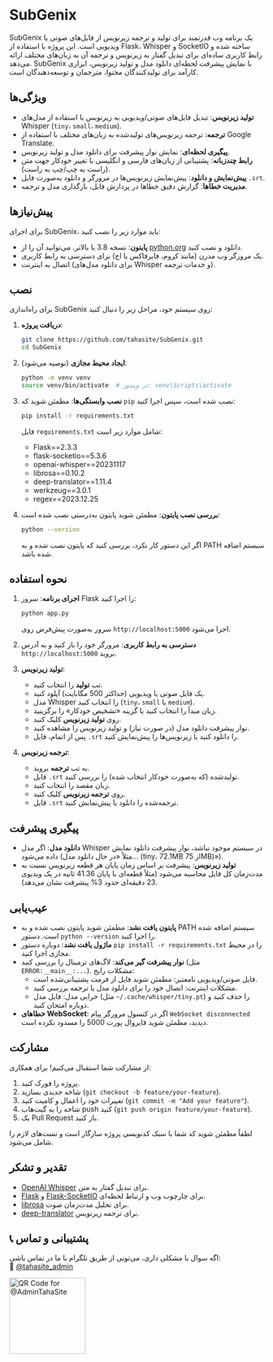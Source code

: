 # SubGenix

SubGenix یک برنامه وب قدرتمند برای تولید و ترجمه زیرنویس از فایل‌های صوتی یا ویدیویی است. این پروژه با استفاده از Flask، Whisper و SocketIO ساخته شده و رابط کاربری ساده‌ای برای تبدیل گفتار به زیرنویس و ترجمه آن به زبان‌های مختلف ارائه می‌دهد. SubGenix با نمایش پیشرفت لحظه‌ای دانلود مدل و تولید زیرنویس، ابزاری کارآمد برای تولیدکنندگان محتوا، مترجمان و توسعه‌دهندگان است.

## ویژگی‌ها

- **تولید زیرنویس**: تبدیل فایل‌های صوتی/ویدیویی به زیرنویس با استفاده از مدل‌های Whisper (`tiny`، `small`، `medium`).
- **ترجمه**: ترجمه زیرنویس‌های تولیدشده به زبان‌های مختلف با استفاده از Google Translate.
- **پیگیری لحظه‌ای**: نمایش نوار پیشرفت برای دانلود مدل و تولید زیرنویس.
- **رابط چندزبانه**: پشتیبانی از زبان‌های فارسی و انگلیسی با تغییر خودکار جهت متن (راست به چپ/چپ به راست).
- **پیش‌نمایش و دانلود**: پیش‌نمایش زیرنویس‌ها در مرورگر و دانلود به‌صورت فایل `.srt`.
- **مدیریت خطاها**: گزارش دقیق خطاها در پردازش فایل، بارگذاری مدل و ترجمه.

## پیش‌نیازها

برای اجرای SubGenix، باید موارد زیر را نصب کنید:

- **پایتون**: نسخه 3.8 یا بالاتر. می‌توانید آن را از [python.org](https://www.python.org/downloads/) دانلود و نصب کنید.
- یک مرورگر وب مدرن (مانند کروم، فایرفاکس یا اج) برای دسترسی به رابط کاربری.
- اتصال به اینترنت (برای دانلود مدل‌های Whisper و خدمات ترجمه).

## نصب

برای راه‌اندازی SubGenix روی سیستم خود، مراحل زیر را دنبال کنید:

1. **دریافت پروژه**:
   ```bash
   git clone https://github.com/tahasite/SubGenix.git
   cd SubGenix
   ```

2. **ایجاد محیط مجازی** (توصیه می‌شود):
   ```bash
   python -m venv venv
   source venv/bin/activate  # در ویندوز: venv\Scripts\activate
   ```

3. **نصب وابستگی‌ها**:
   مطمئن شوید که `pip` نصب شده است، سپس اجرا کنید:
   ```bash
   pip install -r requirements.txt
   ```
   فایل `requirements.txt` شامل موارد زیر است:
   - Flask==2.3.3
   - flask-socketio==5.3.6
   - openai-whisper==20231117
   - librosa==0.10.2
   - deep-translator==1.11.4
   - werkzeug==3.0.1
   - regex==2023.12.25

4. **بررسی نصب پایتون**:
   مطمئن شوید پایتون به‌درستی نصب شده است:
   ```bash
   python --version
   ```
   اگر این دستور کار نکرد، بررسی کنید که پایتون نصب شده و به PATH سیستم اضافه شده باشد.

## نحوه استفاده

1. **اجرای برنامه**:
   سرور Flask را اجرا کنید:
   ```bash
   python app.py
   ```
   سرور به‌صورت پیش‌فرض روی `http://localhost:5000` اجرا می‌شود.

2. **دسترسی به رابط کاربری**:
   مرورگر خود را باز کنید و به آدرس `http://localhost:5000` بروید.

3. **تولید زیرنویس**:
   - تب **تولید** را انتخاب کنید.
   - یک فایل صوتی یا ویدیویی (حداکثر 500 مگابایت) آپلود کنید.
   - مدل Whisper را انتخاب کنید (`tiny`، `small` یا `medium`).
   - زبان مبدأ را انتخاب کنید یا گزینه «تشخیص خودکار» را برگزینید.
   - روی **تولید زیرنویس** کلیک کنید.
   - نوار پیشرفت دانلود مدل (در صورت نیاز) و تولید زیرنویس را مشاهده کنید.
   - پس از اتمام، فایل `.srt` را دانلود کنید یا زیرنویس‌ها را پیش‌نمایش کنید.

4. **ترجمه زیرنویس**:
   - به تب **ترجمه** بروید.
   - فایل `.srt` تولیدشده (که به‌صورت خودکار انتخاب شده) را بررسی کنید.
   - زبان مقصد را انتخاب کنید.
   - روی **ترجمه زیرنویس** کلیک کنید.
   - فایل `.srt` ترجمه‌شده را دانلود یا پیش‌نمایش کنید.

## پیگیری پیشرفت

- **دانلود مدل**: اگر مدل Whisper در سیستم موجود نباشد، نوار پیشرفت دانلود نمایش داده می‌شود (مثلاً «در حال دانلود مدل... (tiny، 72.1MB از 75MB)»).
- **تولید زیرنویس**: پیشرفت بر اساس زمان پایان هر قطعه زیرنویس نسبت به مدت‌زمان کل فایل محاسبه می‌شود (مثلاً قطعه‌ای با پایان 41.36 ثانیه در یک ویدیوی 23 دقیقه‌ای حدود 3% پیشرفت نشان می‌دهد).

## عیب‌یابی

- **پایتون یافت نشد**:
  مطمئن شوید پایتون نصب شده و به PATH سیستم اضافه شده است. دستور `python --version` را اجرا کنید.
- **ماژول یافت نشد**:
  دوباره دستور `pip install -r requirements.txt` را در محیط مجازی اجرا کنید.
- **نوار پیشرفت گیر می‌کند**:
  لاگ‌های ترمینال را بررسی کنید (مثل `ERROR:__main__:...`). مشکلات رایج:
  - فایل صوتی/ویدیویی نامعتبر: مطمئن شوید فایل از فرمت پشتیبانی‌شده است.
  - مشکلات اینترنت: اتصال خود را برای دانلود مدل یا ترجمه بررسی کنید.
  - خرابی مدل: فایل مدل (مثل `~/.cache/whisper/tiny.pt`) را حذف کنید و دوباره امتحان کنید.
- **خطاهای WebSocket**:
  اگر در کنسول مرورگر پیام `WebSocket disconnected` دیدید، مطمئن شوید فایروال پورت 5000 را مسدود نکرده است.

## مشارکت

از مشارکت شما استقبال می‌کنیم! برای همکاری:

1. پروژه را فورک کنید.
2. شاخه جدیدی بسازید (`git checkout -b feature/your-feature`).
3. تغییرات خود را اعمال و کامیت کنید (`git commit -m "Add your feature"`).
4. شاخه را به گیت‌هاب push کنید (`git push origin feature/your-feature`).
5. یک Pull Request باز کنید.

لطفاً مطمئن شوید کد شما با سبک کدنویسی پروژه سازگار است و تست‌های لازم را شامل می‌شود.


## تقدیر و تشکر

- [OpenAI Whisper](https://github.com/openai/whisper) برای تبدیل گفتار به متن.
- [Flask](https://flask.palletsprojects.com/) و [Flask-SocketIO](https://flask-socketio.readthedocs.io/) برای چارچوب وب و ارتباط لحظه‌ای.
- [librosa](https://librosa.org/) برای تحلیل مدت‌زمان صوت.
- [deep-translator](https://github.com/nidhaloff/deep-translator) برای ترجمه زیرنویس.

## 📞 پشتیبانی و تماس

اگه سوال یا مشکلی داری، می‌تونی از طریق تلگرام با ما در تماس باشی:  
📩 [@tahasite_admin](https://t.me/tahasite_admin)

<img src="https://s6.uupload.ir/files/image_2025-03-12_01-27-52_3a5r.png" alt="QR Code for @AdminTahaSite" width="150" height="150">

